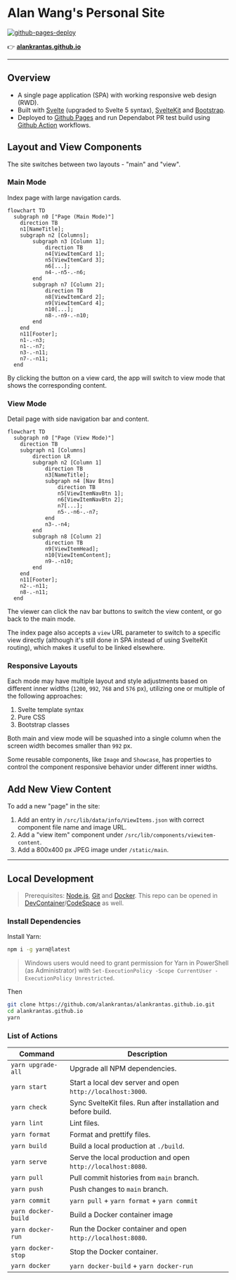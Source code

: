 # Alan Wang's Personal Site

[![github-pages-deploy](https://github.com/alankrantas/alankrantas.github.io/actions/workflows/github-pages-deploy.yml/badge.svg)](https://github.com/alankrantas/alankrantas.github.io/actions/workflows/github-pages-deploy.yml)

👉 [**alankrantas.github.io**](https://alankrantas.github.io/)

---

## Overview

- A single page application (SPA) with working responsive web design (RWD).
- Built with [Svelte](https://svelte.dev/) (upgraded to Svelte 5 syntax), [SvelteKit](https://kit.svelte.dev/) and [Bootstrap](https://getbootstrap.com/).
- Deployed to [Github Pages](https://pages.github.com/) and run Dependabot PR test build using [Github Action](https://github.com/features/actions) workflows.

## Layout and View Components

The site switches between two layouts - "main" and "view".

### Main Mode

Index page with large navigation cards.

```mermaid
flowchart TD
  subgraph n0 ["Page (Main Mode)"]
    direction TB
    n1[NameTitle];
    subgraph n2 [Columns];
        subgraph n3 [Column 1];
            direction TB
            n4[ViewItemCard 1];
            n5[ViewItemCard 3];
            n6[...];
            n4-.-n5-.-n6;
        end
        subgraph n7 [Column 2];
            direction TB
            n8[ViewItemCard 2];
            n9[ViewItemCard 4];
            n10[...];
            n8-.-n9-.-n10;
        end
    end
    n11[Footer];
    n1-.-n3;
    n1-.-n7;
    n3-.-n11;
    n7-.-n11;
  end
```

By clicking the button on a view card, the app will switch to view mode that shows the corresponding content.

### View Mode

Detail page with side navigation bar and content.

```mermaid
flowchart TD
  subgraph n0 ["Page (View Mode)"]
    direction TB
    subgraph n1 [Columns]
        direction LR
        subgraph n2 [Column 1]
            direction TB
            n3[NameTitle];
            subgraph n4 [Nav Btns]
                direction TB
                n5[ViewItemNavBtn 1];
                n6[ViewItemNavBtn 2];
                n7[...];
                n5-.-n6-.-n7;
            end
            n3-.-n4;
        end
        subgraph n8 [Column 2]
            direction TB
            n9[ViewItemHead];
            n10[ViewItemContent];
            n9-.-n10;
        end
    end
    n11[Footer];
    n2-.-n11;
    n8-.-n11;
  end
```

The viewer can click the nav bar buttons to switch the view content, or go back to the main mode.

The index page also accepts a `view` URL parameter to switch to a specific view directly (although it's still done in SPA instead of using SvelteKit routing), which makes it useful to be linked elsewhere.

### Responsive Layouts

Each mode may have multiple layout and style adjustments based on different inner widths (`1200`, `992`, `768` and `576` px), utilizing one or multiple of the following approaches:

1. Svelte template syntax
2. Pure CSS
3. Bootstrap classes

Both main and view mode will be squashed into a single column when the screen width becomes smaller than `992` px.

Some reusable components, like `Image` and `Showcase`, has properties to control the component responsive behavior under different inner widths.

## Add New View Content

To add a new "page" in the site:

1. Add an entry in `/src/lib/data/info/ViewItems.json` with correct component file name and image URL.
2. Add a "view item" component under `/src/lib/components/viewitem-content`.
3. Add a 800x400 px JPEG image under `/static/main`.

---

## Local Development

> Prerequisites: [Node.js](https://nodejs.org/), [Git](https://git-scm.com/) and [Docker](https://www.docker.com/). This repo can be opened in [DevContainer](https://containers.dev/)/[CodeSpace](https://github.com/features/codespaces) as well.

### Install Dependencies

Install Yarn:

```bash
npm i -g yarn@latest
```

> Windows users would need to grant permission for Yarn in PowerShell (as Administrator) with `Set-ExecutionPolicy -Scope CurrentUser -ExecutionPolicy Unrestricted`.

Then

```bash
git clone https://github.com/alankrantas/alankrantas.github.io.git
cd alankrantas.github.io
yarn
```

### List of Actions

| Command             | Description                                                    |
| ------------------- | -------------------------------------------------------------- |
| `yarn upgrade-all`  | Upgrade all NPM dependencies.                                  |
| `yarn start`        | Start a local dev server and open `http://localhost:3000`.     |
| `yarn check`        | Sync SvelteKit files. Run after installation and before build. |
| `yarn lint`         | Lint files.                                                    |
| `yarn format`       | Format and prettify files.                                     |
| `yarn build`        | Build a local production at `./build`.                         |
| `yarn serve`        | Serve the local production and open `http://localhost:8080`.   |
| `yarn pull`         | Pull commit histories from `main` branch.                      |
| `yarn push`         | Push changes to `main` branch.                                 |
| `yarn commit`       | `yarn pull` + `yarn format` + `yarn commit`                    |
| `yarn docker-build` | Build a Docker container image                                 |
| `yarn docker-run`   | Run the Docker container and open `http://localhost:8080`.     |
| `yarn docker-stop`  | Stop the Docker container.                                     |
| `yarn docker`       | `yarn docker-build` + `yarn docker-run`                        |

